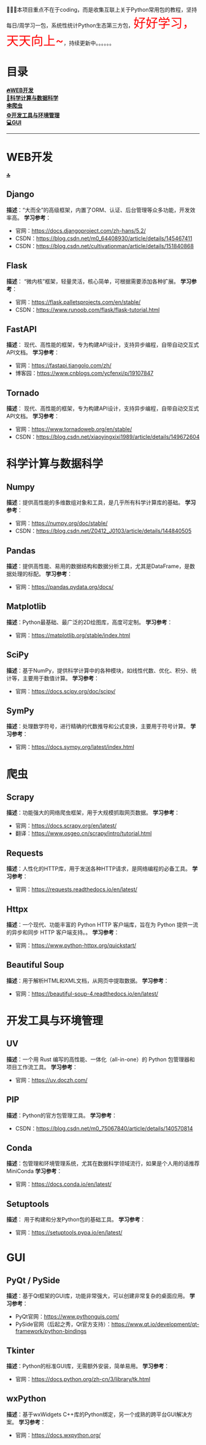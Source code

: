 🎯🎯🎯本项目重点不在于coding，而是收集互联上关于Python常用包的教程，坚持每日/周学习一包，系统性统计Python生态第三方包，<font size=6.5 color='red'>好好学习，天天向上~</font>，持续更新中。。。。。。



# 目录

**[🔥WEB开发](#WEB开发)**  
**[🚀科学计算与数据科学](#科学计算与数据科学)**  
**[🕸️爬虫](#爬虫)**  
**[⚙️开发工具与环境管理](#开发工具与环境管理)**  
**[💻GUI](#GUI)**  



---

# WEB开发
**[🔝](#目录)**

## Django

**描述**：“大而全”的高级框架，内置了ORM、认证、后台管理等众多功能，开发效率高。
**学习参考**：
- 官网：https://docs.djangoproject.com/zh-hans/5.2/
- CSDN：https://blog.csdn.net/m0_64408930/article/details/145467411
- CSDN：https://blog.csdn.net/cultivationman/article/details/151840868

## Flask

**描述**： “微内核”框架，轻量灵活，核心简单，可根据需要添加各种扩展。
**学习参考**：
- 官网：https://flask.palletsprojects.com/en/stable/
- CSDN：https://www.runoob.com/flask/flask-tutorial.html

## FastAPI

**描述**：  现代、高性能的框架，专为构建API设计，支持异步编程，自带自动交互式API文档。
**学习参考**：
- 官网：https://fastapi.tiangolo.com/zh/
- 博客园：https://www.cnblogs.com/ycfenxi/p/19107847

## Tornado

**描述**：  现代、高性能的框架，专为构建API设计，支持异步编程，自带自动交互式API文档。
**学习参考**：
- 官网：https://www.tornadoweb.org/en/stable/
- CSDN：https://blog.csdn.net/xiaoyingxixi1989/article/details/149672604


# 科学计算与数据科学
## Numpy

**描述**：提供高性能的多维数组对象和工具，是几乎所有科学计算库的基础。
**学习参考**：
- 官网：https://numpy.org/doc/stable/
- CSDN：https://blog.csdn.net/Z0412_J0103/article/details/144840505

## Pandas

**描述**：提供高性能、易用的数据结构和数据分析工具，尤其是DataFrame，是数据处理的标配。
**学习参考**：
- 官网：https://pandas.pydata.org/docs/

## Matplotlib

**描述**：Python最基础、最广泛的2D绘图库，高度可定制。
**学习参考**：
- 官网：https://matplotlib.org/stable/index.html

## SciPy

**描述**：基于NumPy，提供科学计算中的各种模块，如线性代数、优化、积分、统计等，主要用于数值计算。
**学习参考**：
- 官网：https://docs.scipy.org/doc/scipy/

## SymPy

**描述**：处理数学符号，进行精确的代数推导和公式变换，主要用于符号计算。
**学习参考**：
- 官网：https://docs.sympy.org/latest/index.html


# 爬虫
## Scrapy

**描述**：功能强大的网络爬虫框架，用于大规模抓取网页数据。
**学习参考**：
- 官网：https://docs.scrapy.org/en/latest/
- 翻译：https://www.osgeo.cn/scrapy/intro/tutorial.html

## Requests

**描述**：人性化的HTTP库，用于发送各种HTTP请求，是网络编程的必备工具。
**学习参考**：
- 官网：https://requests.readthedocs.io/en/latest/

## Httpx

**描述**：一个现代、功能丰富的 Python HTTP 客户端库，旨在为 Python 提供一流的异步和同步 HTTP 客户端支持。。
**学习参考**：
- 官网：https://www.python-httpx.org/quickstart/

## Beautiful Soup

**描述**：用于解析HTML和XML文档，从网页中提取数据。
**学习参考**：

- 官网：https://beautiful-soup-4.readthedocs.io/en/latest/


# 开发工具与环境管理

## UV

**描述**：一个用 Rust 编写的高性能、一体化（all-in-one）的 Python 包管理器和项目工作流工具。
**学习参考**：
- 官网：https://uv.doczh.com/

## PIP

**描述**：Python的官方包管理工具。
**学习参考**：
- CSDN：https://blog.csdn.net/m0_75067840/article/details/140570814

## Conda

**描述**：包管理和环境管理系统，尤其在数据科学领域流行，如果是个人用的话推荐MiniConda
**学习参考**：
- 官网：https://docs.conda.io/en/latest/

## Setuptools

**描述**： 用于构建和分发Python包的基础工具。
**学习参考**：
- 官网：https://setuptools.pypa.io/en/latest/


# GUI

## PyQt / PySide

**描述**：基于Qt框架的GUI库，功能非常强大，可以创建非常复杂的桌面应用。
**学习参考**：
- PyQt官网：https://www.pythonguis.com/
- PySide官网（后起之秀，Qt官方支持）：https://www.qt.io/development/qt-framework/python-bindings

## Tkinter

**描述**：Python的标准GUI库，无需额外安装，简单易用。
**学习参考**：
- 官网：https://docs.python.org/zh-cn/3/library/tk.html

## wxPython

**描述**：基于wxWidgets C++库的Python绑定，另一个成熟的跨平台GUI解决方案。
**学习参考**：
- 官网：https://docs.wxpython.org/